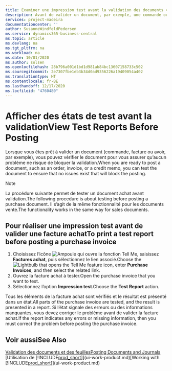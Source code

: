 ```yaml
---
title: Examiner une impression test avant la validation des documents vente ou achat | Microsoft Docs
description: Avant de valider un document, par exemple, une commande ou un avoir, vous pouvez l’imprimer et le passer en revue pour vérifier les erreurs possibles susceptibles de bloquer la validation.
services: project-madeira
documentationcenter: ''
author: SusanneWindfeldPedersen
ms.service: dynamics365-business-central
ms.topic: article
ms.devlang: na
ms.tgt_pltfrm: na
ms.workload: na
ms.date: 10/01/2020
ms.author: solsen
ms.openlocfilehash: 28b796a001d1bd1d981ab84bc13607158733c502
ms.sourcegitcommit: 2e7307fbe1eb3b34d0ad9356226a19409054a402
ms.translationtype: HT
ms.contentlocale: fr-BE
ms.lasthandoff: 12/17/2020
ms.locfileid: "4760480"
---
```

# <a name="view-test-reports-before-posting"></a><span data-ttu-id="b84e5-103">Afficher des états de test avant la validation</span><span class="sxs-lookup"><span data-stu-id="b84e5-103">View Test Reports Before Posting</span></span>
<span data-ttu-id="b84e5-104">Lorsque vous êtes prêt à valider un document (commande, facture ou avoir, par exemple), vous pouvez vérifier le document pour vous assurer qu’aucun problème ne risque de bloquer la validation.</span><span class="sxs-lookup"><span data-stu-id="b84e5-104">When you are ready to post a document, such as an order, invoice, or a credit memo, you can test the document to ensure that no issues exist that will block the posting.</span></span>

> [!NOTE]  
>   <span data-ttu-id="b84e5-105">La procédure suivante permet de tester un document achat avant validation.</span><span class="sxs-lookup"><span data-stu-id="b84e5-105">The following procedure is about testing before posting a purchase document.</span></span> <span data-ttu-id="b84e5-106">Il s’agit de la même fonctionnalité pour les documents vente.</span><span class="sxs-lookup"><span data-stu-id="b84e5-106">The functionality works in the same way for sales documents.</span></span>

## <a name="to-print-a-test-report-before-posting-a-purchase-invoice"></a><span data-ttu-id="b84e5-107">Pour réaliser une impression test avant de valider une facture achat</span><span class="sxs-lookup"><span data-stu-id="b84e5-107">To print a test report before posting a purchase invoice</span></span>
1. <span data-ttu-id="b84e5-108">Choisissez l’icône ![Ampoule qui ouvre la fonction Tell Me](media/ui-search/search_small.png "Dites-moi ce que vous voulez faire"), saisissez **Factures achat**, puis sélectionnez le lien associé.</span><span class="sxs-lookup"><span data-stu-id="b84e5-108">Choose the ![Lightbulb that opens the Tell Me feature](media/ui-search/search_small.png "Tell me what you want to do") icon, enter **Purchase Invoices**, and then select the related link.</span></span>
2. <span data-ttu-id="b84e5-109">Ouvrez la facture achat à tester.</span><span class="sxs-lookup"><span data-stu-id="b84e5-109">Open the purchase invoice that you want to test.</span></span>
3. <span data-ttu-id="b84e5-110">Sélectionnez l’option **Impression test**.</span><span class="sxs-lookup"><span data-stu-id="b84e5-110">Choose the **Test Report** action.</span></span>  

<span data-ttu-id="b84e5-111">Tous les éléments de la facture achat sont vérifiés et le résultat est présenté dans un état.</span><span class="sxs-lookup"><span data-stu-id="b84e5-111">All parts of the purchase invoice are tested, and the result is presented in a report.</span></span> <span data-ttu-id="b84e5-112">Si l’état signale des erreurs ou des informations manquantes, vous devez corriger le problème avant de valider la facture achat.</span><span class="sxs-lookup"><span data-stu-id="b84e5-112">If the report indicates any errors or missing information, then you must correct the problem before posting the purchase invoice.</span></span>

## <a name="see-also"></a><span data-ttu-id="b84e5-113">Voir aussi</span><span class="sxs-lookup"><span data-stu-id="b84e5-113">See Also</span></span>
[<span data-ttu-id="b84e5-114">Validation des documents et des feuilles</span><span class="sxs-lookup"><span data-stu-id="b84e5-114">Posting Documents and Journals</span></span>](ui-post-documents-journals.md)  
<span data-ttu-id="b84e5-115">[Utilisation de [!INCLUDE[prod_short](includes/prod_short.md)]](ui-work-product.md)</span><span class="sxs-lookup"><span data-stu-id="b84e5-115">[Working with [!INCLUDE[prod_short](includes/prod_short.md)]](ui-work-product.md)</span></span>
